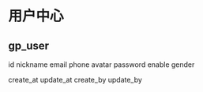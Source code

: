 # 用户中心

## gp_user

id nickname email phone avatar password enable gender

create_at update_at create_by update_by
